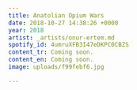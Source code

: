 ```yaml
---
title: Anatolian Opium Wars
date: 2018-10-27 14:38:26 +0000
year: 2018
artist: _artists/onur-ertem.md
spotify_id: 4umruXFB3I47eDKPC0CBZS
content_tr: Coming soon.
content_en: Coming soon.
image: uploads/f99febf6.jpg

---
```

